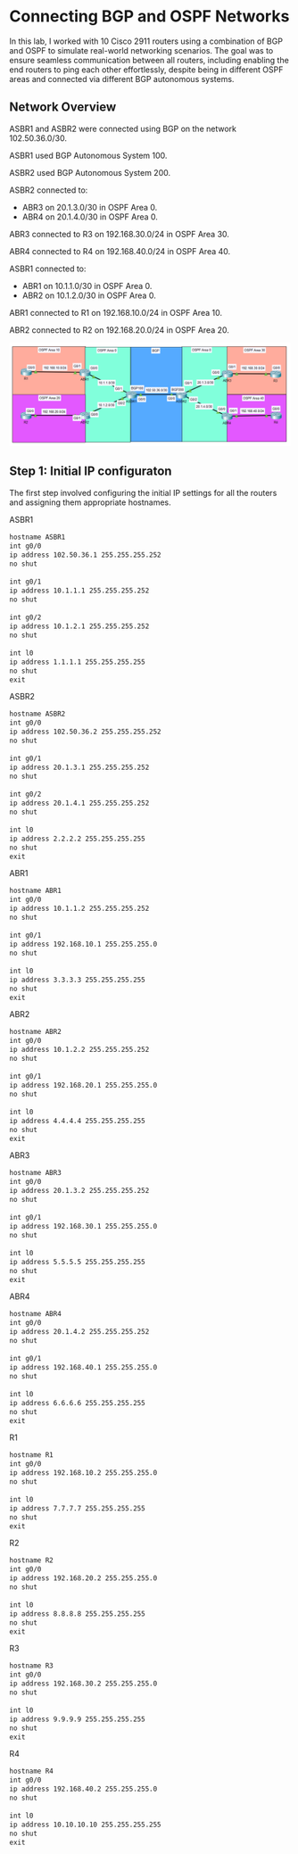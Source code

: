 # Connecting BGP and OSPF Networks
In this lab, I worked with 10 Cisco 2911 routers using a combination of BGP and OSPF to simulate real-world networking scenarios. The goal was to ensure seamless communication between all routers, including enabling the end routers to ping each other effortlessly, despite being in different OSPF areas and connected via different BGP autonomous systems.

## Network Overview
ASBR1 and ASBR2 were connected using BGP on the network 102.50.36.0/30.

ASBR1 used BGP Autonomous System 100.

ASBR2 used BGP Autonomous System 200.

ASBR2 connected to:
- ABR3 on 20.1.3.0/30 in OSPF Area 0.
- ABR4 on 20.1.4.0/30 in OSPF Area 0.
  
ABR3 connected to R3 on 192.168.30.0/24 in OSPF Area 30.

ABR4 connected to R4 on 192.168.40.0/24 in OSPF Area 40.

ASBR1 connected to:
- ABR1 on 10.1.1.0/30 in OSPF Area 0.
- ABR2 on 10.1.2.0/30 in OSPF Area 0.
  
ABR1 connected to R1 on 192.168.10.0/24 in OSPF Area 10.

ABR2 connected to R2 on 192.168.20.0/24 in OSPF Area 20.

![Initial](https://github.com/RouteSeeker/CCNA_OSPF_Packet_Tracer/blob/main/assets/screenshots/OSPF_BGP/01.Initial.PNG)

## Step 1: Initial IP configuraton

The first step involved configuring the initial IP settings for all the routers and assigning them appropriate hostnames.

ASBR1
```
hostname ASBR1
int g0/0
ip address 102.50.36.1 255.255.255.252
no shut

int g0/1
ip address 10.1.1.1 255.255.255.252
no shut

int g0/2
ip address 10.1.2.1 255.255.255.252
no shut

int l0
ip address 1.1.1.1 255.255.255.255
no shut
exit
```

ASBR2
```
hostname ASBR2
int g0/0
ip address 102.50.36.2 255.255.255.252
no shut

int g0/1
ip address 20.1.3.1 255.255.255.252
no shut

int g0/2
ip address 20.1.4.1 255.255.255.252
no shut

int l0
ip address 2.2.2.2 255.255.255.255
no shut
exit
```

ABR1
```
hostname ABR1
int g0/0
ip address 10.1.1.2 255.255.255.252
no shut

int g0/1
ip address 192.168.10.1 255.255.255.0
no shut

int l0
ip address 3.3.3.3 255.255.255.255
no shut
exit
```

ABR2
```
hostname ABR2
int g0/0
ip address 10.1.2.2 255.255.255.252
no shut

int g0/1
ip address 192.168.20.1 255.255.255.0
no shut

int l0
ip address 4.4.4.4 255.255.255.255
no shut
exit
```

ABR3
```
hostname ABR3
int g0/0
ip address 20.1.3.2 255.255.255.252
no shut

int g0/1
ip address 192.168.30.1 255.255.255.0
no shut

int l0
ip address 5.5.5.5 255.255.255.255
no shut
exit
```

ABR4
```
hostname ABR4
int g0/0
ip address 20.1.4.2 255.255.255.252
no shut

int g0/1
ip address 192.168.40.1 255.255.255.0
no shut

int l0
ip address 6.6.6.6 255.255.255.255
no shut
exit
```

R1
```
hostname R1
int g0/0
ip address 192.168.10.2 255.255.255.0
no shut

int l0
ip address 7.7.7.7 255.255.255.255
no shut
exit
```

R2
```
hostname R2
int g0/0
ip address 192.168.20.2 255.255.255.0
no shut

int l0
ip address 8.8.8.8 255.255.255.255
no shut
exit
```
R3
```
hostname R3
int g0/0
ip address 192.168.30.2 255.255.255.0
no shut

int l0
ip address 9.9.9.9 255.255.255.255
no shut
exit
```
R4
```
hostname R4
int g0/0
ip address 192.168.40.2 255.255.255.0
no shut

int l0
ip address 10.10.10.10 255.255.255.255
no shut
exit
```
